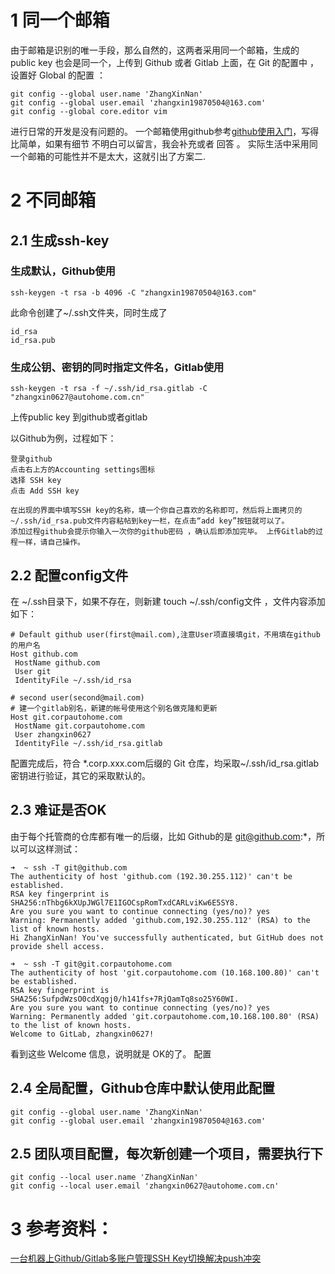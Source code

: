 # 1 同一个邮箱

由于邮箱是识别的唯一手段，那么自然的，这两者采用同一个邮箱，生成的 public key 也会是同一个，上传到 Github 或者 Gitlab 上面，在 Git 的配置中 ，设置好 Global 的配置 ：
```
git config --global user.name 'ZhangXinNan'
git config --global user.email 'zhangxin19870504@163.com' 
git config --global core.editor vim
```
进行日常的开发是没有问题的。
一个邮箱使用github参考[github使用入门](http://blog.csdn.net/sdlypyzq/article/details/75051033)，写得比简单，如果有细节 不明白可以留言，我会补充或者 回答 。
实际生活中采用同一个邮箱的可能性并不是太大，这就引出了方案二.

 

# 2 不同邮箱

## 2.1 生成ssh-key

 
### 生成默认，Github使用
```
ssh-keygen -t rsa -b 4096 -C "zhangxin19870504@163.com"
```
此命令创建了~/.ssh文件夹，同时生成了
```
id_rsa     
id_rsa.pub
```

### 生成公钥、密钥的同时指定文件名，Gitlab使用
```
ssh-keygen -t rsa -f ~/.ssh/id_rsa.gitlab -C "zhangxin0627@autohome.com.cn"
```
上传public key 到github或者gitlab
 
以Github为例，过程如下：
```
登录github
点击右上方的Accounting settings图标
选择 SSH key
点击 Add SSH key
 
在出现的界面中填写SSH key的名称，填一个你自己喜欢的名称即可，然后将上面拷贝的~/.ssh/id_rsa.pub文件内容粘帖到key一栏，在点击“add key”按钮就可以了。
添加过程github会提示你输入一次你的github密码 ，确认后即添加完毕。 上传Gitlab的过程一样，请自己操作。
```
 
## 2.2 配置config文件
 
在 ~/.ssh目录下，如果不存在，则新建 touch ~/.ssh/config文件 ，文件内容添加如下：
```
# Default github user(first@mail.com),注意User项直接填git，不用填在github的用户名
Host github.com
 HostName github.com
 User git
 IdentityFile ~/.ssh/id_rsa

# second user(second@mail.com)
# 建一个gitlab别名，新建的帐号使用这个别名做克隆和更新
Host git.corpautohome.com
 HostName git.corpautohome.com
 User zhangxin0627
 IdentityFile ~/.ssh/id_rsa.gitlab
```

配置完成后，符合 *.corp.xxx.com后缀的 Git 仓库，均采取~/.ssh/id_rsa.gitlab 密钥进行验证，其它的采取默认的。

 
## 2.3 难证是否OK
 
由于每个托管商的仓库都有唯一的后缀，比如 Github的是 git@github.com:*，所以可以这样测试：
```
➜  ~ ssh -T git@github.com
The authenticity of host 'github.com (192.30.255.112)' can't be established.
RSA key fingerprint is SHA256:nThbg6kXUpJWGl7E1IGOCspRomTxdCARLviKw6E5SY8.
Are you sure you want to continue connecting (yes/no)? yes
Warning: Permanently added 'github.com,192.30.255.112' (RSA) to the list of known hosts.
Hi ZhangXinNan! You've successfully authenticated, but GitHub does not provide shell access.

➜  ~ ssh -T git@git.corpautohome.com
The authenticity of host 'git.corpautohome.com (10.168.100.80)' can't be established.
RSA key fingerprint is SHA256:SufpdWzsO0cdXqgj0/h141fs+7RjQamTq8so25Y60WI.
Are you sure you want to continue connecting (yes/no)? yes
Warning: Permanently added 'git.corpautohome.com,10.168.100.80' (RSA) to the list of known hosts.
Welcome to GitLab, zhangxin0627!
```

看到这些 Welcome 信息，说明就是 OK的了。
配置
## 2.4 全局配置，Github仓库中默认使用此配置
```
git config --global user.name 'ZhangXinNan'
git config --global user.email 'zhangxin19870504@163.com'
```
## 2.5 团队项目配置，每次新创建一个项目，需要执行下
```
git config --local user.name 'ZhangXinNan'
git config --local user.email 'zhangxin0627@autohome.com.cn'
```


# 3 参考资料：
[一台机器上Github/Gitlab多账户管理SSH Key切换解决push冲突](http://www.ixirong.com/2015/07/29/how-to-use-github-gitlab-together/)
